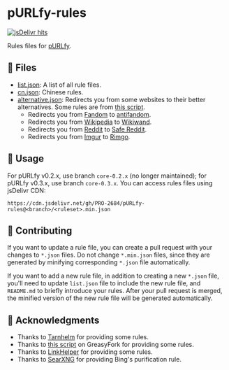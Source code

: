 # pURLfy-rules

[![jsDelivr hits](https://data.jsdelivr.com/v1/package/gh/PRO-2684/pURLfy-rules/badge)](https://www.jsdelivr.com/package/gh/PRO-2684/pURLfy-rules?tab=stats)

Rules files for [pURLfy](https://github.com/PRO-2684/pURLfy).

## 📃 Files

- [list.json](list.json): A list of all rule files.
- [cn.json](cn.json): Chinese rules.
- [alternative.json](alternative.json): Redirects you from some websites to their better alternatives. Some rules are from [this script](https://greasyfork.org/scripts/483597).
    - Redirects you from [Fandom](https://www.fandom.com/) to [antifandom](https://antifandom.com/).
    - Redirects you from [Wikipedia](https://www.wikipedia.org/) to [Wikiwand](https://www.wikiwand.com/).
    - Redirects you from [Reddit](https://www.reddit.com/) to [Safe Reddit](https://safereddit.com/).
    - Redirects you from [Imgur](https://imgur.com/) to [Rimgo](https://rimgo.privacyredirect.com/).

## 🤔 Usage

For pURLfy v0.2.x, use branch `core-0.2.x` (no longer maintained); for pURLfy v0.3.x, use branch `core-0.3.x`. You can access rules files using jsDelivr CDN:

```plaintext
https://cdn.jsdelivr.net/gh/PRO-2684/pURLfy-rules@<branch>/<ruleset>.min.json
```

## 💖 Contributing

If you want to update a rule file, you can create a pull request with your changes to `*.json` files. Do not change `*.min.json` files, since they are generated by minifying corresponding `*.json` file automatically.

If you want to add a new rule file, in addition to creating a new `*.json` file, you'll need to update `list.json` file to include the new rule file, and `README.md` to briefly introduce your rules. After your pull request is merged, the minified version of the new rule file will be generated automatically.

## 🎉 Acknowledgments

- Thanks to [Tarnhelm](https://tarnhelm.project.ac.cn/) for providing some rules.
- Thanks to [this script](https://greasyfork.org/scripts/412612) on GreasyFork for providing some rules.
- Thanks to [LinkHelper](https://github.com/oneNorth7/LinkHelper) for providing some rules.
- Thanks to [SearXNG](https://github.com/searxng/searxng/blob/f1a148f53e9fbd10e95baa442b40327732259f25/searx/engines/bing.py#L148) for providing Bing's purification rule.
